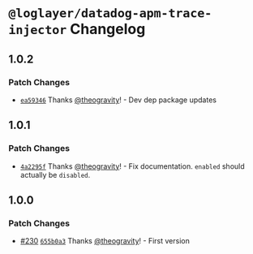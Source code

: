 # `@loglayer/datadog-apm-trace-injector` Changelog

## 1.0.2

### Patch Changes

- [`ea59346`](https://github.com/loglayer/loglayer/commit/ea59346b1fd223b6c1e4573283d629d0a196850a) Thanks [@theogravity](https://github.com/theogravity)! - Dev dep package updates

## 1.0.1

### Patch Changes

- [`4a2295f`](https://github.com/loglayer/loglayer/commit/4a2295f2dd7381eb53409186506841c2fc3819d8) Thanks [@theogravity](https://github.com/theogravity)! - Fix documentation. `enabled` should actually be `disabled`.

## 1.0.0

### Patch Changes

- [#230](https://github.com/loglayer/loglayer/pull/230) [`655b0a3`](https://github.com/loglayer/loglayer/commit/655b0a3496e1ee305cfb59e993164a72af1694e8) Thanks [@theogravity](https://github.com/theogravity)! - First version
